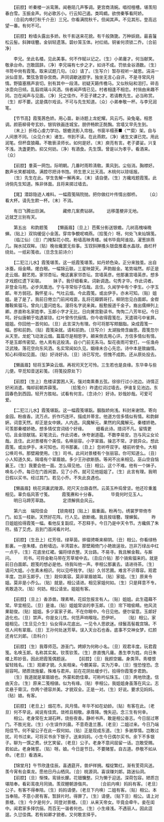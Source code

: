 <!-- { "loadSidebar": true } -->
　　【前腔】听秦楼一派鸾箫。闻巷陌几声筝调。更宫商淸婉。唱彻檀槽。堪羡阳春白雪。玉振金声。何必歌苏小。行云知己遏。类鸣蜩。欲傍秦筝看阿娇。 
　　〔合前内唤打秋千介丑〕三兄。你看满院秋千。但闻其声。不见其形。登高远望一番。有何不可。 

　　【前腔】粉墙头露出多娇。秋千影送来花貌。有千般旖旎。万种妖娆。最喜鬔松云髻。斜亸瑶簪。金钏轻遗落。碧纱笼玉体。衬红绡。铜雀何须锁二乔。〔合前净〕 

　　李兄。坐此名楼。见此美事。何不作赋以记之。〔生〕小弟庸才。何当献笑。敬承台命。岂敢固辞。〔净〕李兄端有七步之才。如诗不成。罚依金谷酒数。〔生〕书笥中尙有霞笺。取来试题几句。〔众〕请了。〔生写介〕暂存视听一凝思。涓涓一派仙音至。繁弦急管杂宫商。声同调歇迷腔字。独坐无言心自评。不是寻常风月情。野猿塞鴈声哀切。别有其中一段淸。初疑天籁传檐马。又似秋砧和泪打。碎击冰壶向日倾。乱翦琉璃斗风洒。俏者闻声情已见。村者相逢不相恋。村俏由来趣不同。岂在闻声与见面。〔净〕兄之佳作。不亚子建之才。若请教先生。必当称赏。〔生〕却不要。这是偶尔戏谈。不可与先生知道。〔众〕小弟奉敬一杯。与李兄润笔。 

　　【节节高】霞笺茜色娇。用心苗。新诗题上龙蛇耀。风云巧。染兔毫。相思调。颜筋柳骨夸玄妙。银钩铁画连城宝。朋侪畅飮正酕醄。宫墙又早先生到。 
　　〔末上〕折桂心虔力学功。银蟾流影入帘栊。书窗半榻荼■〈艹縻〉架。自与人间景不同。〔众见介末〕诸生。书到不读。在此燕飮。〔净〕诸生文课已完。用此润笔。但杯盘狼藉。不敢亵渎师长。如何是好。〔末〕庾亮有言。老子婆娑。兴复不浅。洗盏更酌。抑又何妨。〔净〕有酒食。先生馔。曾是以为孝乎。看酒来。〔众〕 

　　【前腔】羣英一网包。际明朝。几番时雨聆淸敎。熏风到。尘俗消。胸襟好。数声长笑都城晓。满腔尽把诗书饱。师生恩义比天高。木桃何以琼瑶报。 
　　〔生〕先生在此。学生吿解一解再来。〔末〕请自便。〔生〕方纔戏题霞笺。此诗倘先生知道。殊非体面。且将来掷过墙去。 

　　【尾】潜踪隐迹人难料。一幅霞笺隔院抛。把你做红叶传情出御桥。 
　　〔众〕看大杯。请先生飮一杯。〔末〕不消。 

　　有日飞腾出巨渊。　　　　藏修几案费钻硏。 
　　远移蓬梗非无地。　　　　近就芝兰别有天。 

　　第五出　和韵题笺 
　　【懒画眉】〔旦上〕芭蕉分影送银蟾。几树高槐噪晚蝉。〔贴上〕双钩缓促小金莲。穿帘争覩呢喃燕。〔拾笺介〕呀。何处飞来灿锦笺。 
　　〔临江仙〕〔旦〕门掩梨花小院。粉墙高映靑楼。缄书毕竟阿谁投。濯葱排燕几。掬水拭双眸。〔贴〕晚妆纔罢无些事。玉钗斜亸搔头银盘推着水晶球。曲栏杆绕处。一纸彩笺收。〔旦念生前诗介〕 

　　【二犯江儿水】霞笺堪羡。这一纸霞笺堪羡。如丹娇色染。正分来独茧。出自冰蚕。烜金睛。煋白眼。一幅锦云联。三星映碧天。声韵敲金。笔势端然。却正是走云烟。翻艺苑。家邻杏坛。俺这裏家邻杏坛。宫墙英彦。他那裏宫墙英彦。想多才戏题红遗下彩联。 
　　妹子。我仔细看来。词新调逸。句秀才华。作此词者。非登金马苑。必步凤凰池。宁与寻常俗子伍哉。且住。久闻学中有个李生。小字玉郞。年方弱冠。胸怀星斗。气吐云烟。今此霞笺。或出伊手。亦未可知。〔贴〕姐姐。是了是了。我前日倦立门前闲戏耍。乱将花瓣鹦哥打。柳阴忽见白面郞。金辔雕鞍紫骝马。曾向儿童问姓名。漫将名字说来眞。殷懃报道千金子。裔出儒绅列上卿。彦直称名家姓李。玉郞小字才无比。日向黉宫勤读书。恂恂二八芳年纪。今日呵。好似唐朝于佑遇翠琼。红叶曾传伉俪情。你今收得霞笺在。天遣琱弓中雀屛。姐姐。你回他一首何如。〔旦〕此言深为有理。你可将那写颊胭脂。染成霞笺一幅。卽和前韵。〔贴〕霞笺染就。请和前韵。〔旦写介〕太湖独倚含幽思。霞笺忽尔从天至。龙蛇飞动泼云烟。篇篇尽是相思字。顚来倒去用心评。方信多情似有情。不是玉郞传密契。他人焉有这般淸。自小门前无系马。梨花夜雨可曾打。一任渔舟泛武陵。落花空向东风洒。名实常闻如久见。姻缘未合心先恋。诗中本是致幽情。知心料得如见面。〔贴〕好诗好诗。〔旦〕诗已写完。但愧不成韵。还从原处投去。 

　　【懒画眉】轻将玉笋染云烟。再祝司天乞可怜。三生若也是良缘。东华幸与些儿便。早觅知音送彩笺。〔将笺投原处下〕 

　　【前腔】〔生上〕危楼读罢困人天。强对南熏奏五弦。徐徐行过小池边。诗情正好闲消遣。悔却前朝弄薛笺。 
　　〔拾笺介〕昨遣红词过墙去。伊谁复见池边。东园春色到西园。轻开方胜帖。试看有何言。〔念诗介〕好诗。妙哉妙哉。可爱可爱。 

　　【二犯江儿水】霞笺堪翫。这一幅霞笺堪翫。胭脂娇尙浅。料封来谢馆。寄向金园。粉痕香。流万点。折作巧连环。描成并蒂言。他道方信多情似有情。和韵鲜姸。词意天然。却正是女中媖。人内选。风魔解元。果然的风魔解元。秦楼娇艳。可羡那秦楼娇艳。想多情仗宫词结个好缘。 
　　细看此诗。措词不凡。留情更切。且金琼献瑞。彩笔流云。作此词者。休夸谢道蕴。不数李易安。岂与风尘女论哉。且住。此对景楼有个美伎。名唤丽容。小字翠眉。操志不常。才貌异众。想此霞笺。或出伊手。未可知也。司书那裏。〔丑上〕忽听呼双字。楼前听使令。大相公唤司书。那壁厢使用。〔生〕司书。此间对景楼有个张丽容。你可知道么。〔丑〕小人知道久矣。隔墙有个翠眉娘。多少王孙欲断肠。等闲不出来相见。巫山空自恼襄王。〔生〕我要会他一面。怎么得见他。〔丑〕相公。这个不难。他有一个妹子。唤名小乔。每日在门首闲耍。见了小乔。就可见他姐姐了。〔生〕此言有理。我明日假以买书。经过其门。若见小乔。不失此良遇也。 

　　【懒画眉】桃花洞裏武陵源。咫尺天台路杳然。云英玉杵捣曾坚。他还珍重羞相见。辜负临风答寸笺。 
　　霞笺赓和十分春。　　　　毕竟何时见玉人。 
　　明日马蹄芳草路。　　　　定须解佩会风云。 

　　第六出　端阳佳会 
　　【锁南枝】〔贴上〕眉重画。粉再匀。绣裳罗带倚市门。如玉一枝新。天然好花阵。行人见。欲断魂。我且按瑶簪。理蝉鬓。 
　　昨日姐姐拾得霞笺一幅。看他反复翫叹。不忍释手。今日乃是中天令节。方纔佩了朱符。插了艾虎。且到门首闲看片时。 

　　【前腔】〔生丑上〕红芳径。绿草茵。骅骝骋嘶来柳阴。〔丑〕相公。你看绿杨影裏。一座朱楼。白粉墙边。半湾碧水。那壁厢倚门小艳故逞妆。岂非万绿丛中红一点乎。〔生〕花底坐红裙。偏将绿衣整。天台路。不易寻。我且解金鞍。与厮问。 
　　司书。可将金勒马带在芳草坡中去。〔丑应介贴〕那个骑紫骝来的。就是前日白面郞。题笺的想必是他。待我叫他一声。李相公那裏去。请进待茶。〔生〕请问大姐。小生素未相识。何以见呼贱字。〔贴〕久邻艺圃。难言不识尊容。观君丰度。岂非玉郞乎。〔生〕觌仰美容。莫非翠眉娘耳。〔贴〕家姐。〔生〕原来令姐。莫非是小乔么。〔贴〕就是。相公请进。相见家姐何如。〔生〕只是拜意不专。焉敢造次。〔贴〕何妨。相公请坐。姐姐有客。 

　　【前腔】〔旦上〕香添兽。理素琴。花奴忽报言有人。〔贴〕姐姐。此生蕴藉不常。早宜相见。〔旦〕是谁。〔贴〕姐姐常谈的李玉郞。〔旦〕帘下暗偷睛。他风流果聪俊。〔贴〕姐姐。多少富家子弟。不在你眼中。今日见他。便尔留意。玉郞好造化也。〔旦〕禁声。你是女儿性。何恁声响喉咙。恐伊听。 
　　〔贴〕相公。家姐相见。〔生旦见介生〕仙女得从花底出。一见令人思欲迷。绿鬟高髻裁宫锦。不信人间有翠眉。〔旦〕王孙何处迷芳草。误入天台石也香。底事不交神女梦。红颜还肯忆刘郞。〔丑科介〕 

　　【前腔】〔生〕我尊师范。游圣门。娉婷为何称小名。〔旦〕观君丰度。玩君霞笺。名唤玉郞。名称其实矣。钦羡钦羡。〔生〕彦直愧凡庸。愚生李为姓。向日朱楼上聆妙音。因此把霞笺偶题逞。 
　　【前腔】〔旦〕我颜空媚。身类萍。靑楼恨留轻贱名。〔生〕观卿才貌。久矣相亲。今覩美容。实为万幸。〔旦〕惶恐惶恐。念丽容呵。陋质效施颦。殊难与君并。前在花阴处缓步行。拾得你霞笺步君韵。 
　　〔生〕我道就是翠眉娘也。外蒙和韵佳章。可称吟坛珠玉。〔旦〕两地欣逢。信由天合。〔生〕原来二笺相値。似为有缘。〔贴〕李相公。我姐姐身虽落在风尘。志实悬于霄汉。你两个德容并美。才貌双全。正是一对。〔生〕好说。要求见妈妈。〔贴〕娘。有客。 

　　【前腔】〔老旦上〕烟花市。风月情。年华不如在幼龄。〔贴〕有客在此。〔老旦〕何不早说。闻说有佳宾。敛袵且相敬。承尊降。愧失迎。念三生有何幸。 
　　相公。老身常在太湖石畔。烧些夜香。静听书声。敢是相公奋志。今日屈过寒门。不胜光宠。〔生〕小生误作刘晨。不意奇逢兰蕙。〔老旦〕二姐过来。今日乃端阳佳节。何不留公子在此一叙何如。〔贴〕正是现成东道。〔生〕多谢厚情。岂敢过扰。司书过来。可将买书余下银子。送来妈妈。小生今日偶尔买书。余下不多银子。聊为一馔之费。伏乞笑留。〔老旦〕公子。老身不意间屈留一话。岂敢受赐。若如此。老身赌誓。〔贴〕呀。娘。今日是节日。不要赌誓。自古道。恭敬不如从命。〔老旦〕看酒来。 

　　【锦堂月】午节欣逢佳辰。喜遇筵开。兽炉祥拥。榴绽繁红。渐有芰荷风送。羡今宵有会乘龙。愿他日丹山栖凤。〔合〕桃源洞。喜误赚刘郞。路迷仙洞。 
　　【前腔】〔旦〕惭悚。鸾镜长朦。花钿慵整。只为懒于迎送。深荷包容。陋质岂堪陪奉。看彩鸾夜月同骑。羡双鲤朝游偕共。 
　　〔合前内唤〕妈妈有客。〔老旦〕公子。有客不得奉陪。〔生〕妈妈请便。〔老旦下内唤〕二姐有客。〔贴〕相公。本当奉陪。不意小房有客。暂辞片时。得罪了。〔生〕请便。〔贴下旦〕相公。请上对景楼。〔生〕今夕是何夕。同登对景楼。〔旦〕从来天帝女。毕竟会牵牛。妾在闺中。闻君家多择伉俪。而百无一谐者何也。〔生〕小生缘浅。不遇丽人。因此逗遛。久愆佳偶。若有如卿才貌者。又何敢言择乎。 

